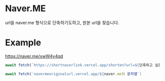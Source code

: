 # Naver.ME
url을 naver.me 형식으로 단축하기도하고, 원본 url을 찾습니다.
<br>
# Example
https://naver.me/xwW4y4qd
<br>
```js
await fetch(`https://shortnaverlink.vercel.app/shorten?url=${단축하고 싶은 Url}`)
```
```js
await fetch(`navermeoriginalurl.vercel.app/${naver.me뒤 문자열`)
```
